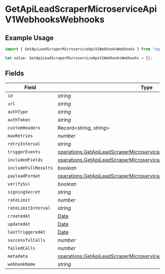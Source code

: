 # GetApiLeadScraperMicroserviceApiV1WebhooksWebhooks

## Example Usage

```typescript
import { GetApiLeadScraperMicroserviceApiV1WebhooksWebhooks } from "oppulence-backend-sdk/models/operations";

let value: GetApiLeadScraperMicroserviceApiV1WebhooksWebhooks = {};
```

## Fields

| Field                                                                                                                                                        | Type                                                                                                                                                         | Required                                                                                                                                                     | Description                                                                                                                                                  |
| ------------------------------------------------------------------------------------------------------------------------------------------------------------ | ------------------------------------------------------------------------------------------------------------------------------------------------------------ | ------------------------------------------------------------------------------------------------------------------------------------------------------------ | ------------------------------------------------------------------------------------------------------------------------------------------------------------ |
| `id`                                                                                                                                                         | *string*                                                                                                                                                     | :heavy_minus_sign:                                                                                                                                           | N/A                                                                                                                                                          |
| `url`                                                                                                                                                        | *string*                                                                                                                                                     | :heavy_minus_sign:                                                                                                                                           | N/A                                                                                                                                                          |
| `authType`                                                                                                                                                   | *string*                                                                                                                                                     | :heavy_minus_sign:                                                                                                                                           | N/A                                                                                                                                                          |
| `authToken`                                                                                                                                                  | *string*                                                                                                                                                     | :heavy_minus_sign:                                                                                                                                           | N/A                                                                                                                                                          |
| `customHeaders`                                                                                                                                              | Record<string, *string*>                                                                                                                                     | :heavy_minus_sign:                                                                                                                                           | N/A                                                                                                                                                          |
| `maxRetries`                                                                                                                                                 | *number*                                                                                                                                                     | :heavy_minus_sign:                                                                                                                                           | N/A                                                                                                                                                          |
| `retryInterval`                                                                                                                                              | *string*                                                                                                                                                     | :heavy_minus_sign:                                                                                                                                           | N/A                                                                                                                                                          |
| `triggerEvents`                                                                                                                                              | [operations.GetApiLeadScraperMicroserviceApiV1WebhooksTriggerEvents](../../models/operations/getapileadscrapermicroserviceapiv1webhookstriggerevents.md)[]   | :heavy_minus_sign:                                                                                                                                           | N/A                                                                                                                                                          |
| `includedFields`                                                                                                                                             | [operations.GetApiLeadScraperMicroserviceApiV1WebhooksIncludedFields](../../models/operations/getapileadscrapermicroserviceapiv1webhooksincludedfields.md)[] | :heavy_minus_sign:                                                                                                                                           | N/A                                                                                                                                                          |
| `includeFullResults`                                                                                                                                         | *boolean*                                                                                                                                                    | :heavy_minus_sign:                                                                                                                                           | N/A                                                                                                                                                          |
| `payloadFormat`                                                                                                                                              | [operations.GetApiLeadScraperMicroserviceApiV1WebhooksPayloadFormat](../../models/operations/getapileadscrapermicroserviceapiv1webhookspayloadformat.md)     | :heavy_minus_sign:                                                                                                                                           | N/A                                                                                                                                                          |
| `verifySsl`                                                                                                                                                  | *boolean*                                                                                                                                                    | :heavy_minus_sign:                                                                                                                                           | N/A                                                                                                                                                          |
| `signingSecret`                                                                                                                                              | *string*                                                                                                                                                     | :heavy_minus_sign:                                                                                                                                           | N/A                                                                                                                                                          |
| `rateLimit`                                                                                                                                                  | *number*                                                                                                                                                     | :heavy_minus_sign:                                                                                                                                           | N/A                                                                                                                                                          |
| `rateLimitInterval`                                                                                                                                          | *string*                                                                                                                                                     | :heavy_minus_sign:                                                                                                                                           | N/A                                                                                                                                                          |
| `createdAt`                                                                                                                                                  | [Date](https://developer.mozilla.org/en-US/docs/Web/JavaScript/Reference/Global_Objects/Date)                                                                | :heavy_minus_sign:                                                                                                                                           | N/A                                                                                                                                                          |
| `updatedAt`                                                                                                                                                  | [Date](https://developer.mozilla.org/en-US/docs/Web/JavaScript/Reference/Global_Objects/Date)                                                                | :heavy_minus_sign:                                                                                                                                           | N/A                                                                                                                                                          |
| `lastTriggeredAt`                                                                                                                                            | [Date](https://developer.mozilla.org/en-US/docs/Web/JavaScript/Reference/Global_Objects/Date)                                                                | :heavy_minus_sign:                                                                                                                                           | N/A                                                                                                                                                          |
| `successfulCalls`                                                                                                                                            | *number*                                                                                                                                                     | :heavy_minus_sign:                                                                                                                                           | N/A                                                                                                                                                          |
| `failedCalls`                                                                                                                                                | *number*                                                                                                                                                     | :heavy_minus_sign:                                                                                                                                           | N/A                                                                                                                                                          |
| `metadata`                                                                                                                                                   | [operations.GetApiLeadScraperMicroserviceApiV1WebhooksMetadata](../../models/operations/getapileadscrapermicroserviceapiv1webhooksmetadata.md)               | :heavy_minus_sign:                                                                                                                                           | N/A                                                                                                                                                          |
| `webhookName`                                                                                                                                                | *string*                                                                                                                                                     | :heavy_minus_sign:                                                                                                                                           | N/A                                                                                                                                                          |